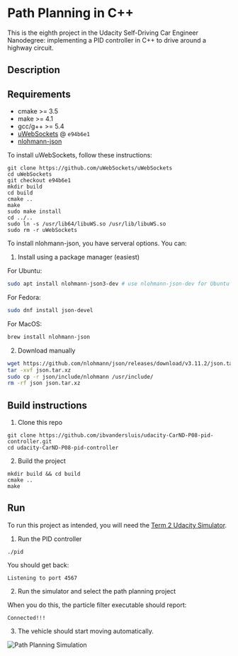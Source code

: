 # Path Planning in C++

This is the eighth project in the Udacity Self-Driving Car Engineer Nanodegree: implementing a PID controller in C++ to drive around a highway circuit.

## Description

## Requirements

- cmake >= 3.5
- make >= 4.1
- gcc/g++ >= 5.4
- [uWebSockets](https://github.com/uWebSockets/uWebSockets) @ `e94b6e1`
- [nlohmann-json](https://github.com/nlohmann/json)

To install uWebSockets, follow these instructions:
```
git clone https://github.com/uWebSockets/uWebSockets
cd uWebSockets
git checkout e94b6e1
mkdir build
cd build
cmake ..
make
sudo make install
cd ../..
sudo ln -s /usr/lib64/libuWS.so /usr/lib/libuWS.so
sudo rm -r uWebSockets
```

To install nlohmann-json, you have serveral options. You can:

1. Install using a package manager (easiest)

For Ubuntu:

```bash
sudo apt install nlohmann-json3-dev # use nlohmann-json-dev for Ubuntu 18.04
```

For Fedora:

```bash
sudo dnf install json-devel
```

For MacOS:
```bash
brew install nlohmann-json
```

2. Download manually

```bash
wget https://github.com/nlohmann/json/releases/download/v3.11.2/json.tar.xz
tar -xvf json.tar.xz
sudo cp -r json/include/nlohmann /usr/include/
rm -rf json json.tar.xz
```

## Build instructions

1. Clone this repo
```console
git clone https://github.com/ibvandersluis/udacity-CarND-P08-pid-controller.git
cd udacity-CarND-P08-pid-controller
```
2. Build the project
```console
mkdir build && cd build
cmake ..
make
```

## Run

To run this project as intended, you will need the [Term 2 Udacity Simulator](https://github.com/udacity/self-driving-car-sim/releases/).

1. Run the PID controller
```console
./pid
```
You should get back:
```
Listening to port 4567
```
2. Run the simulator and select the path planning project

When you do this, the particle filter executable should report:
```
Connected!!!
```
3. The vehicle should start moving automatically.

![Path Planning Simulation](https://user-images.githubusercontent.com/14826664/217097418-4c27159a-2005-4fda-b83d-48755101d3be.png)
